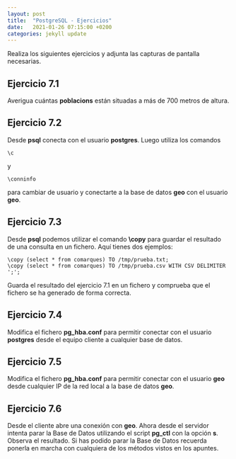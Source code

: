 ```yaml
---
layout: post
title:  "PostgreSQL - Ejercicios"
date:   2021-01-26 07:15:00 +0200
categories: jekyll update
---
```


Realiza los siguientes ejercicios y adjunta las capturas de pantalla necesarias.

## Ejercicio 7.1

Averigua cuántas **poblacions** están situadas a más de 700 metros de altura.

## Ejercicio 7.2

Desde **psql** conecta con el usuario **postgres**. Luego utiliza los comandos

    \c
    
y
    
    \conninfo
    
para cambiar de usuario y conectarte a la base de datos **geo** con el usuario **geo**.

## Ejercicio 7.3

Desde **psql** podemos utilizar el comando **\copy** para guardar el resultado de una consulta en un fichero. Aquí tienes dos ejemplos:

    \copy (select * from comarques) TO /tmp/prueba.txt;
    \copy (select * from comarques) TO /tmp/prueba.csv WITH CSV DELIMITER ';';
    
Guarda el resultado del ejercicio 7.1 en un fichero y comprueba que el fichero se ha generado de forma correcta.

## Ejercicio 7.4

Modifica el fichero **pg_hba.conf** para permitir conectar con el usuario **postgres** desde el equipo cliente a cualquier base de datos.

## Ejercicio 7.5

Modifica el fichero **pg_hba.conf** para permitir conectar con el usuario **geo** desde cualquier IP de la red local a la base de datos **geo**.

## Ejercicio 7.6

Desde el cliente abre una conexión con **geo**. Ahora desde el servidor intenta parar la Base de Datos utilizando el script **pg_ctl** con la opción **s**. Observa el resultado. Si has podido parar la Base de Datos recuerda ponerla en marcha con cualquiera de los métodos vistos en los apuntes.